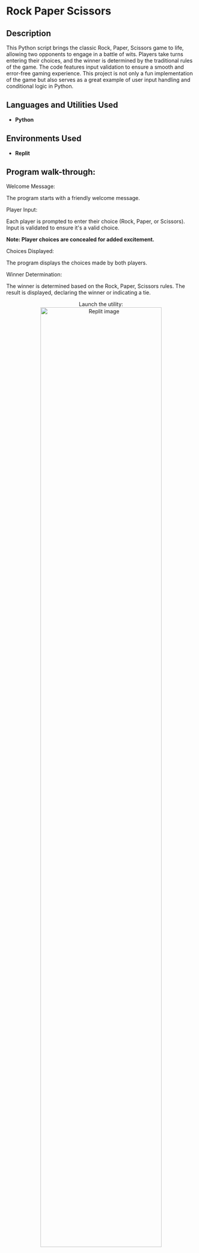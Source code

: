 <h1>Rock Paper Scissors</h1>

<h2>Description</h2>
This Python script brings the classic Rock, Paper, Scissors game to life, allowing two opponents to engage in a battle of wits. Players take turns entering their choices, and the winner is determined by the traditional rules of the game. The code features input validation to ensure a smooth and error-free gaming experience. This project is not only a fun implementation of the game but also serves as a great example of user input handling and conditional logic in Python.
<br />


<h2>Languages and Utilities Used</h2>

- <b>Python</b> 

<h2>Environments Used </h2>

- <b>Replit</b>

<h2>Program walk-through:</h2>
Welcome Message:

The program starts with a friendly welcome message.

Player Input:

Each player is prompted to enter their choice (Rock, Paper, or Scissors).
Input is validated to ensure it's a valid choice.

<b>Note: Player choices are concealed for added excitement.</b>

Choices Displayed:

The program displays the choices made by both players.

Winner Determination:

The winner is determined based on the Rock, Paper, Scissors rules.
The result is displayed, declaring the winner or indicating a tie.
<p align="center">
Launch the utility: <br/>
<img src="https://i.imgur.com/7gwLNE8.png" height="80%" width="80%" alt="Replit image"/>

<a href = "https://replit.com/@DanielOmotayo/Rock-Paper-Sci">Link to replit</a>
<br />
<br />

</p>

<!--
 ```diff
- text in red
+ text in green
! text in orange
# text in gray
@@ text in purple (and bold)@@
```
--!>
